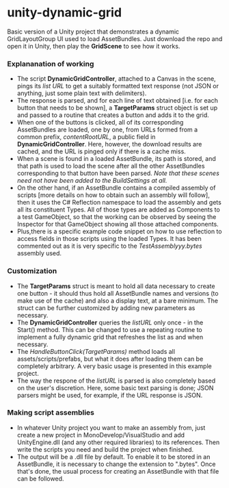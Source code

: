 # unity-dynamic-grid
Basic version of a Unity project that demonstrates a dynamic GridLayoutGroup UI used to load AssetBundles. Just download the repo and open it in Unity, then play the **GridScene** to see how it works.

### Explananation of working
* The script **DynamicGridController**, attached to a Canvas in the scene, pings its *list URL* to get a suitably formatted text response (not JSON or anything, just some plain text with delimiters).
* The response is parsed, and for each line of text obtained [i.e. for each button that needs to be shown], a **TargetParams** struct object is set up and passed to a routine that creates a button and adds it to the grid.
* When one of the buttons is clicked, all of its corresponding AssetBundles are loaded, one by one, from URLs formed from a common prefix, *contentRootURL*, a public field in **DynamicGridController**. Here, however, the download results are cached, and the URL is pinged only if there is a cache miss.
* When a scene is found in a loaded AssetBundle, its path is stored, and that path is used to load the scene after all the other AssetBundles corresponding to that button have been parsed. *Note that these scenes need not have been added to the BuildSettings at all.*
* On the other hand, if an AssetBundle contains a compiled assembly of scripts [more details on how to obtain such an assembly will follow], then it uses the C# Reflection namespace to load the assembly and gets all its constituent Types. All of those types are added as Components to a test GameObject, so that the working can be observed by seeing the Inspector for that GameObject showing all those attached components.
* Plus,there is a specific example code snippet on how to use reflection to access fields in those scripts using the loaded Types. It has been commented out as it is very specific to the *TestAssemblyyy.bytes* assembly used.

### Customization
* The **TargetParams** struct is meant to hold all data necessary to create one button - it should thus hold all AssetBundle names and versions (to make use of the cache) and also a display text, at a bare minimum. The struct can be further customized by adding new parameters as necessary.
* The **DynamicGridController** queries the *listURL* only once - in the Start() method. This can be changed to use a repeating routine to implement a fully dynamic grid that refreshes the list as and when necessary.
* The *HandleButtonClick(TargetParams)* method loads all assets/scripts/prefabs, but what it does after loading them can be completely arbitrary. A very basic usage is presented in this example project.
* The way the respone of the *listURL* is parsed is also completely based on the user's discretion. Here, some basic text parsing is done; JSON parsers might be used, for example, if the URL response is JSON.

### Making script assemblies
* In whatever Unity project you want to make an assembly from, just create a new project in MonoDevelop/VisualStudio and add UnityEngine.dll (and any other required libraries) to its references. Then write the scripts you need and build the project when finished.
* The output will be a .dll file by default. To enable it to be stored in an AssetBundle, it is necessary to change the extension to ".bytes". Once that's done, the usual process for creating an AssetBundle with that file can be followed.